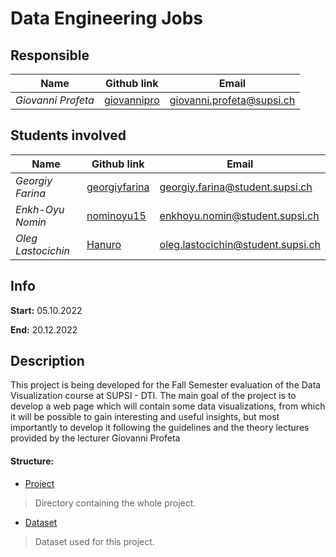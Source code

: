 # Data Engineering Jobs

## Responsible

| **Name** | **Github link** | **Email** |
|------|-------------|-------|
|*Giovanni Profeta*|[giovannipro](https://github.com/LuMug)|giovanni.profeta@supsi.ch|

## Students involved

| **Name** | **Github link** | **Email** |
|------|-------------|-------|
|*Georgiy Farina*|[georgiyfarina](https://github.com/georgiyfarina)|georgiy.farina@student.supsi.ch|
|*Enkh-Oyu Nomin*|[nominoyu15](https://github.com/nominoyu15)|enkhoyu.nomin@student.supsi.ch|
|*Oleg Lastocichin*|[Hanuro](https://github.com/Hanuro)|oleg.lastocichin@student.supsi.ch|


## Info

**Start:** 05.10.2022

**End:** 20.12.2022

## Description
This project is being developed for the Fall Semester evaluation of the Data Visualization course at SUPSI - DTI.
The main goal of the project is to develop a web page which will contain some data visualizations, from which it will be possible to gain interesting and useful insights, but most importantly to develop it following the guidelines and the theory lectures provided by the lecturer Giovanni Profeta


#### Structure:

- [Project](research/)

> Directory containing the whole project.

- [Dataset](research/assets/dataviz/dataset/DataEngineer.csv)

> Dataset used for this project.